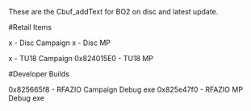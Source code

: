 These are the Cbuf_addText for BO2 on disc and latest update.

#Retail Items

x - Disc Campaign
x - Disc MP

x - TU18 Campaign
0x824015E0 - TU18 MP

#Developer Builds

0x825665f8 - RFAZIO Campaign Debug exe
0x825e47f0 - RFAZIO MP Debug exe
